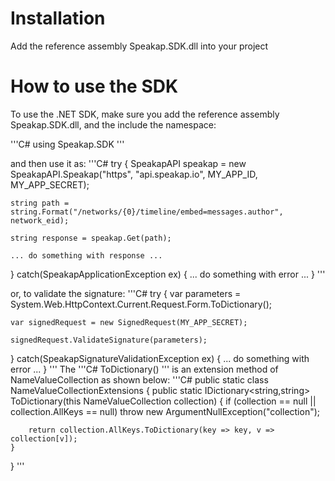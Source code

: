 ﻿# Installation
Add the reference assembly Speakap.SDK.dll into your project

# How to use the SDK
To use the .NET SDK, make sure you add the reference assembly Speakap.SDK.dll, and the include the namespace:

'''C#
using Speakap.SDK
'''

and then use it as:
'''C#
try
{
    SpeakapAPI speakap = new SpeakapAPI.Speakap("https", "api.speakap.io", MY_APP_ID, MY_APP_SECRET);
        
    string path = string.Format("/networks/{0}/timeline/embed=messages.author", network_eid);
        
    string response = speakap.Get(path);
        
    ... do something with response ...
}
catch(SpeakapApplicationException ex)
{
    ... do something with error ...
}
'''

or, to validate the signature:
'''C#
try
{
    var parameters = System.Web.HttpContext.Current.Request.Form.ToDictionary();

	var signedRequest = new SignedRequest(MY_APP_SECRET);

    signedRequest.ValidateSignature(parameters);
}
catch(SpeakapSignatureValidationException ex)
{
    ... do something with error ...
}
'''
The '''C# ToDictionary() ''' is an extension method of NameValueCollection as shown below:
'''C#
public static class NameValueCollectionExtensions
{
    public static IDictionary<string,string> ToDictionary(this NameValueCollection collection)
    {
        if (collection == null || collection.AllKeys == null)
            throw new ArgumentNullException("collection");

        return collection.AllKeys.ToDictionary(key => key, v => collection[v]);
    }
}
'''


